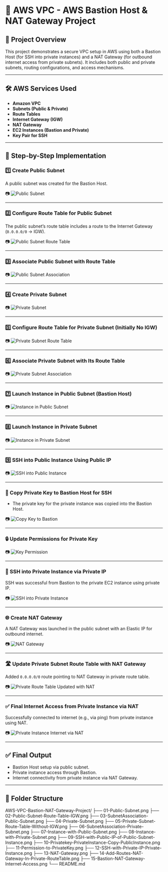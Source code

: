 # 🔐 AWS VPC - AWS Bastion Host & NAT Gateway Project

## 📘 Project Overview

This project demonstrates a secure VPC setup in AWS using both a Bastion Host (for SSH into private instances) and a NAT Gateway (for outbound internet access from private subnets). It includes both public and private subnets, routing configurations, and access mechanisms.

---

## 🛠️ AWS Services Used

- **Amazon VPC**
- **Subnets (Public & Private)**
- **Route Tables**
- **Internet Gateway (IGW)**
- **NAT Gateway**
- **EC2 Instances (Bastion and Private)**
- **Key Pair for SSH**

---

## 🧪 Step-by-Step Implementation

### 1️⃣ Create Public Subnet

A public subnet was created for the Bastion Host.

📷 ![Public Subnet](./01-Public-Subnet.png)

---

### 2️⃣ Configure Route Table for Public Subnet

The public subnet’s route table includes a route to the Internet Gateway (`0.0.0.0/0` → IGW).

📷 ![Public Subnet Route Table](./02-Public-Subnet-Route-Table-IGW.png)

---

### 3️⃣ Associate Public Subnet with Route Table

📷 ![Public Subnet Association](./03-SubnetAssociation-Public-Subnet.png)

---

### 4️⃣ Create Private Subnet

📷 ![Private Subnet](./04-Private-Subnet.png)

---

### 5️⃣ Configure Route Table for Private Subnet (Initially No IGW)

📷 ![Private Subnet Route Table](./05-Private-Subnet-Route-Table-Without-IGW.png)

---

### 6️⃣ Associate Private Subnet with Its Route Table

📷 ![Private Subnet Association](./06-SubnetAssociation-Private-Subnet.png)

---

### 7️⃣ Launch Instance in Public Subnet (Bastion Host)

📷 ![Instance in Public Subnet](./07-Instance-with-Public-Subnet.png)

---

### 8️⃣ Launch Instance in Private Subnet

📷 ![Instance in Private Subnet](./08-Instance-with-Private-Subnet.png)

---

### 9️⃣ SSH into Public Instance Using Public IP

📷 ![SSH into Public Instance](./09-SSH-with-Public-IP-of-Public-Subnet-Instance.png)

---

### 🔑 Copy Private Key to Bastion Host for SSH

- The private key for the private instance was copied into the Bastion Host.

📷 ![Copy Key to Bastion](./10-Privatekey-PrivateInstance-Copy-PublicInstance.png)

---

### 🔒 Update Permissions for Private Key

📷 ![Key Permission](./11-Permission-to-PrivateKey.png)

---

### 🔐 SSH into Private Instance via Private IP

SSH was successful from Bastion to the private EC2 instance using private IP.

📷 ![SSH into Private Instance](./12-SSH-with-Private-IP-Private-Instance.png)

---

### 🌐 Create NAT Gateway

A NAT Gateway was launched in the public subnet with an Elastic IP for outbound internet.

📷 ![NAT Gateway](./13-NAT-Gateway.png)

---

### 🛣️ Update Private Subnet Route Table with NAT Gateway

Added `0.0.0.0/0` route pointing to NAT Gateway in private route table.

📷 ![Private Route Table Updated with NAT](./14-Add-Routes-NAT-Gateway-In-Private-RouteTable.png)

---

### ✅ Final Internet Access from Private Instance via NAT

Successfully connected to internet (e.g., via ping) from private instance using NAT.

📷 ![Private Instance Internet via NAT](./15-Bastion-NAT-Gateway-Internet-Access.png)

---

## ✅ Final Output

- Bastion Host setup via public subnet.
- Private instance access through Bastion.
- Internet connectivity from private instance via NAT Gateway.

---

## 📂 Folder Structure

AWS-VPC-Bastion-NAT-Gateway-Project/
├── 01-Public-Subnet.png
├── 02-Public-Subnet-Route-Table-IGW.png
├── 03-SubnetAssociation-Public-Subnet.png
├── 04-Private-Subnet.png
├── 05-Private-Subnet-Route-Table-Without-IGW.png
├── 06-SubnetAssociation-Private-Subnet.png
├── 07-Instance-with-Public-Subnet.png
├── 08-Instance-with-Private-Subnet.png
├── 09-SSH-with-Public-IP-of-Public-Subnet-Instance.png
├── 10-Privatekey-PrivateInstance-Copy-PublicInstance.png
├── 11-Permission-to-PrivateKey.png
├── 12-SSH-with-Private-IP-Private-Instance.png
├── 13-NAT-Gateway.png
├── 14-Add-Routes-NAT-Gateway-In-Private-RouteTable.png
├── 15-Bastion-NAT-Gateway-Internet-Access.png
└── README.md

